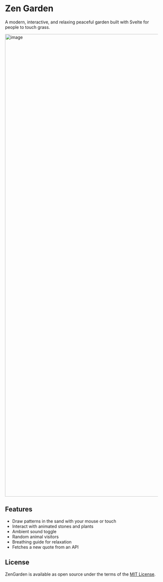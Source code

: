 # Zen Garden

A modern, interactive, and relaxing peaceful garden built with Svelte for people to touch grass.

<img width="1366" height="1517" alt="image" src="https://github.com/user-attachments/assets/9859d283-2229-4ef4-ac57-d6edfa7ed301" />

## Features

- Draw patterns in the sand with your mouse or touch
- Interact with animated stones and plants
- Ambient sound toggle
- Random animal visitors
- Breathing guide for relaxation
- Fetches a new quote from an API

## License

ZenGarden is available as open source under the terms of the [MIT License](https://github.com/leecheeyong/ZenGarden/blob/main/LICENSE).
